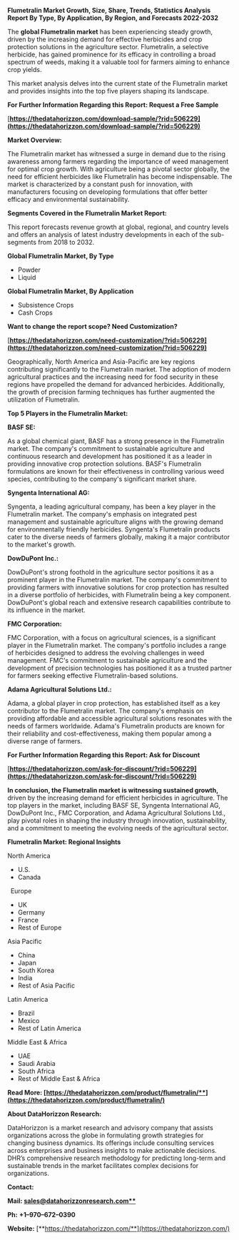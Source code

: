 ﻿**Flumetralin  Market Growth, Size, Share, Trends, Statistics Analysis Report By Type, By Application, By Region, and Forecasts 2022-2032**

The **global Flumetralin market** has been experiencing steady growth, driven by the increasing demand for effective herbicides and crop protection solutions in the agriculture sector. Flumetralin, a selective herbicide, has gained prominence for its efficacy in controlling a broad spectrum of weeds, making it a valuable tool for farmers aiming to enhance crop yields.  

This market analysis delves into the current state of the Flumetralin market and provides insights into the top five players shaping its landscape.

**For Further Information Regarding this Report: Request a Free Sample**	

[**https://thedatahorizzon.com/download-sample/?rid=506229](https://thedatahorizzon.com/download-sample/?rid=506229)** 

**Market Overview:**

The Flumetralin market has witnessed a surge in demand due to the rising awareness among farmers regarding the importance of weed management for optimal crop growth. With agriculture being a pivotal sector globally, the need for efficient herbicides like Flumetralin has become indispensable. The market is characterized by a constant push for innovation, with manufacturers focusing on developing formulations that offer better efficacy and environmental sustainability.

**Segments Covered in the Flumetralin Market Report:**

This report forecasts revenue growth at global, regional, and country levels and offers an analysis of latest industry developments in each of the sub-segments from 2018 to 2032.

**Global Flumetralin Market, By Type**

- Powder
- Liquid

**Global Flumetralin Market, By Application**

- Subsistence Crops
- Cash Crops

**Want to change the report scope? Need Customization?**

[**https://thedatahorizzon.com/need-customization/?rid=506229](https://thedatahorizzon.com/need-customization/?rid=506229)** 

Geographically, North America and Asia-Pacific are key regions contributing significantly to the Flumetralin market. The adoption of modern agricultural practices and the increasing need for food security in these regions have propelled the demand for advanced herbicides. Additionally, the growth of precision farming techniques has further augmented the utilization of Flumetralin.

**Top 5 Players in the Flumetralin Market:**

**BASF SE:**

As a global chemical giant, BASF has a strong presence in the Flumetralin market. The company's commitment to sustainable agriculture and continuous research and development has positioned it as a leader in providing innovative crop protection solutions. BASF's Flumetralin formulations are known for their effectiveness in controlling various weed species, contributing to the company's significant market share.

**Syngenta International AG:**

Syngenta, a leading agricultural company, has been a key player in the Flumetralin market. The company's emphasis on integrated pest management and sustainable agriculture aligns with the growing demand for environmentally friendly herbicides. Syngenta's Flumetralin products cater to the diverse needs of farmers globally, making it a major contributor to the market's growth.

**DowDuPont Inc.:**

DowDuPont's strong foothold in the agriculture sector positions it as a prominent player in the Flumetralin market. The company's commitment to providing farmers with innovative solutions for crop protection has resulted in a diverse portfolio of herbicides, with Flumetralin being a key component. DowDuPont's global reach and extensive research capabilities contribute to its influence in the market.

**FMC Corporation:**

FMC Corporation, with a focus on agricultural sciences, is a significant player in the Flumetralin market. The company's portfolio includes a range of herbicides designed to address the evolving challenges in weed management. FMC's commitment to sustainable agriculture and the development of precision technologies has positioned it as a trusted partner for farmers seeking effective Flumetralin-based solutions.

**Adama Agricultural Solutions Ltd.:**

Adama, a global player in crop protection, has established itself as a key contributor to the Flumetralin market. The company's emphasis on providing affordable and accessible agricultural solutions resonates with the needs of farmers worldwide. Adama's Flumetralin products are known for their reliability and cost-effectiveness, making them popular among a diverse range of farmers. 

**For Further Information Regarding this Report: Ask for Discount**	

[**https://thedatahorizzon.com/ask-for-discount/?rid=506229](https://thedatahorizzon.com/ask-for-discount/?rid=506229)** 

**In conclusion, the Flumetralin market is witnessing sustained growth,** driven by the increasing demand for efficient herbicides in agriculture. The top players in the market, including BASF SE, Syngenta International AG, DowDuPont Inc., FMC Corporation, and Adama Agricultural Solutions Ltd., play pivotal roles in shaping the industry through innovation, sustainability, and a commitment to meeting the evolving needs of the agricultural sector.

**Flumetralin Market: Regional Insights**

North America

- U.S.
- Canada

` `Europe

- UK
- Germany
- France
- Rest of Europe

Asia Pacific

- China
- Japan
- South Korea
- India
- Rest of Asia Pacific

Latin America

- Brazil
- Mexico
- Rest of Latin America

Middle East & Africa

- UAE
- Saudi Arabia
- South Africa
- Rest of Middle East & Africa

**Read More: [https://thedatahorizzon.com/product/flumetralin/**](https://thedatahorizzon.com/product/flumetralin/)** 

**About DataHorizzon Research:**

DataHorizzon is a market research and advisory company that assists organizations across the globe in formulating growth strategies for changing business dynamics. Its offerings include consulting services across enterprises and business insights to make actionable decisions. DHR’s comprehensive research methodology for predicting long-term and sustainable trends in the market facilitates complex decisions for organizations.

**Contact:**

**Mail: [sales@datahorizzonresearch.com**](mailto:sales@datahorizzonresearch.com)**

**Ph:** **+1–970–672–0390**

**Website:** [**https://thedatahorizzon.com/**](https://thedatahorizzon.com/)

